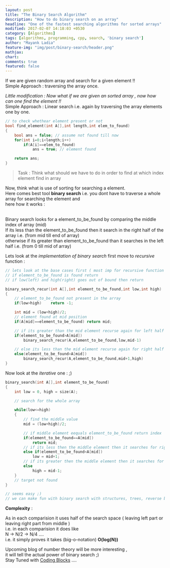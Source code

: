 ```yaml
---
layout: post
title: "The Binary Search Algorithm"
description: "How to do binary search on an array"
headline: "One of the fastest searching algorithms for sorted arrays"
modified: 2017-02-07 14:18:03 +0530
category: [Algorithms]
tags: [algorithms, programming, cpp, search, 'binary search']
author: "Mayank Ladia"
feature-img: "img/post/binary-search/header.png"
mathjax: 
chart: 
comments: true
featured: false
---
```

If we are given random array and search for a given element !! <br>
Simple Approach : traversing the array once.

*Little modification : Now what if we are given an sorted array , now how can one find the element !!* <br>
Simple Approach : Linear search i.e. again by traversing the array elements one by one.

```c
// to check whethear element present or not
bool find_element(int A[],int length,int elem_to_found)
{
	bool ans = false; // assume not found till now
	for(int i=0;i<length;i++)
		if(A[i]==elem_to_found)
			ans = true; // element found

	return ans;
}
```

>Task : Think what should we have to do in order to find at which index element find in array


Now, think what is use of sorting for searching a element.<br>
Here comes best tool **binary search** i.e. you dont have to traverse a whole array for searching the element and <br>here how it works :

<br>
Binary search looks for a element_to_be_found by comparing the middle index of array (mid)<br>
If its less than the element_to_be_found then it search in the right half of the array i.e. (from mid till end of array) <br>
otherwise if its greater than element_to_be_found than it searches in the left half i.e. (from 0 till mid of array)<br>



Lets look at the *implementation of binary search* first move to *recursive* function :

```c
// lets look at the base cases first ( most imp for recursive function )
// if element_to_be_found is found return
// if low(left) and high(right) goes out of bound then return

binary_search_recur(int A[],int element_to_be_found,int low,int high)
{
	// element_to_be_found not present in the array
	if(low>high)	return -1;

	int mid = (low+high)/2;
	// element found at mid position
	if(A[mid]==element_to_be_found)	return mid;

	// if its greater than the mid element recurse again for left half of array i.e. (low,mid-1)
	if(element_to_be_found>A[mid])
		binary_search_recur(A,element_to_be_found,low,mid-1)

	// else its less than the mid element recurse again for right half of array i.e. (mid+1,high)
	else(element_to_be_found>A[mid])
		binary_search_recur(A,element_to_be_found,mid+1,high)
}
```


Now look at the *iterative* one : ;)

```c
binary_search(int A[],int element_to_be_found)
{
	int low = 0, high = size(A);

	// search for the whole array

	while(low<=high)
	{
		// find the middle value
		mid = (low+high)/2;

		// if middle element eequals element_to_be_found return index
		if(element_to_be_found==A[mid])
			return mid;
		// if its less then the middle element then it searches for right half and leave the left half
		else if(element_to_be_found<A[mid])
			low = mid+1;
		// if its greater then the middle element then it searches for left half and leave the right half
		else
			high = mid-1;
	}
	// target not found
}

// seems easy ;)
// we can make fun with binary search with structures, trees, reverse binary search
```


**Complexity** :

As in each comparision it uses half of the search space ( leaving left part or leaving right part from middle ) <br>
i.e. in each comparision it does like<br>
N -> N/2 -> N/4 ....<br>
i.e. it simply proves it takes (big-o-notation) **O(log(N))**<br>





Upcoming blog of number theory will be more interesting ,<br>
it will tell the actual power of binary search ;) <br>
Stay Tuned with [Coding Blocks](https://codingblocks.com) ....   <br>